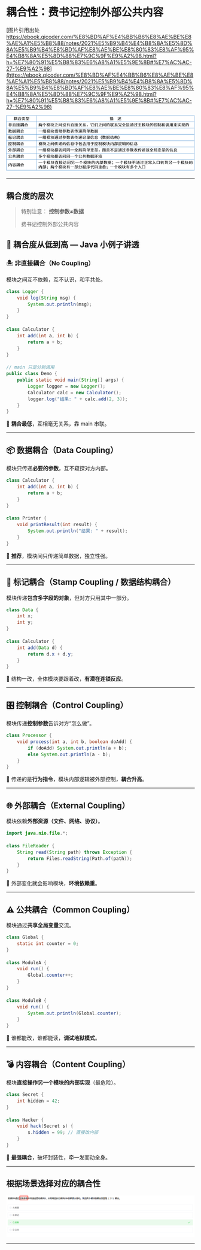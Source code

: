 # 耦合性：费书记控制外部公共内容

[图片引用出处 https://ebook.qicoder.com/%E8%BD%AF%E4%BB%B6%E8%AE%BE%E8%AE%A1%E5%B8%88/notes/2021%E5%B9%B4%E4%B8%8A%E5%8D%8A%E5%B9%B4%E8%BD%AF%E8%AE%BE%E8%80%83%E8%AF%95%E4%B8%8A%E5%8D%88%E7%9C%9F%E9%A2%98.html?h=%E7%80%91%E5%B8%83%E6%A8%A1%E5%9E%8B#%E7%AC%AC-27-%E9%A2%98](https://ebook.qicoder.com/%E8%BD%AF%E4%BB%B6%E8%AE%BE%E8%AE%A1%E5%B8%88/notes/2021%E5%B9%B4%E4%B8%8A%E5%8D%8A%E5%B9%B4%E8%BD%AF%E8%AE%BE%E8%80%83%E8%AF%95%E4%B8%8A%E5%8D%88%E7%9C%9F%E9%A2%98.html?h=%E7%80%91%E5%B8%83%E6%A8%A1%E5%9E%8B#%E7%AC%AC-27-%E9%A2%98)

![bcqyzfNYq6](../../img/bcqyzfNYq6.png)

---

## 耦合度的层次

> 特别注意： **控制参数≠数据**
>
> 费书记控制外部公共内容

## 🧩 耦合度从低到高 — Java 小例子讲透

### 🏝️ 非直接耦合（No Coupling）

模块之间互不依赖，互不认识，和平共处。

```java
class Logger {
    void log(String msg) {
        System.out.println(msg);
    }
}

class Calculator {
    int add(int a, int b) {
        return a + b;
    }
}

// main 只是分别调用
public class Demo {
    public static void main(String[] args) {
        Logger logger = new Logger();
        Calculator calc = new Calculator();
        logger.log("结果: " + calc.add(2, 3));
    }
}
```

🔹 **耦合最低**，互相毫无关系，靠 main 串联。

---

## 📦 数据耦合（Data Coupling）

模块只传递**必要的参数**，互不窥探对方内部。

```java
class Calculator {
    int add(int a, int b) {
        return a + b;
    }
}

class Printer {
    void printResult(int result) {
        System.out.println("结果: " + result);
    }
}

```

🔹 **推荐**，模块间只传递简单数据，独立性强。

---

## 📑 标记耦合（Stamp Coupling / 数据结构耦合）

模块传递**包含多字段的对象**，但对方只用其中一部分。

```java
class Data {
    int x;
    int y;
}

class Calculator {
    int add(Data d) {
        return d.x + d.y;
    }
}

```

🔹 结构一改，全体模块要跟着改，**有潜在连锁反应**。

---

## 🎛️ 控制耦合（Control Coupling）

模块传递**控制参数**告诉对方“怎么做”。

```java
class Processor {
    void process(int a, int b, boolean doAdd) {
        if (doAdd) System.out.println(a + b);
        else System.out.println(a - b);
    }
}
```

🔹 传递的是**行为指令**，模块内部逻辑被外部控制，**耦合升高**。

---

## 🌐 外部耦合（External Coupling）

模块依赖**外部资源（文件、网络、协议）**。

```java
import java.nio.file.*;

class FileReader {
    String read(String path) throws Exception {
        return Files.readString(Path.of(path));
    }
}
```

🔹 外部变化就会影响模块，**环境依赖重**。

---

## ⚠️ 公共耦合（Common Coupling）

模块通过**共享全局变量**交流。

```java
class Global {
    static int counter = 0;
}

class ModuleA {
    void run() {
        Global.counter++;
    }
}

class ModuleB {
    void run() {
        System.out.println(Global.counter);
    }
}
```

🔹 谁都能改，谁都能读，**调试地狱模式**。

---

## 💣 内容耦合（Content Coupling）

模块**直接操作另一个模块的内部实现**（最危险）。

```java
class Secret {
    int hidden = 42;
}

class Hacker {
    void hack(Secret s) {
        s.hidden = 99; // 直接改内部
    }
}
```

🔹 **最强耦合**，破坏封装性，牵一发而动全身。

---



## 根据场景选择对应的耦合性

![image-20250902215044235](../../img/image-20250902215044235.png)

---

